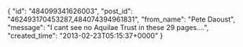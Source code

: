  {
   "id": "484099341626003",
   "post_id": "462493170453287_484074394961831",
   "from_name": "Pete Daoust",
   "message": "I cant see no Aquilae Trust in these 29 pages....",
   "created_time": "2013-02-23T05:15:37+0000"
 }
